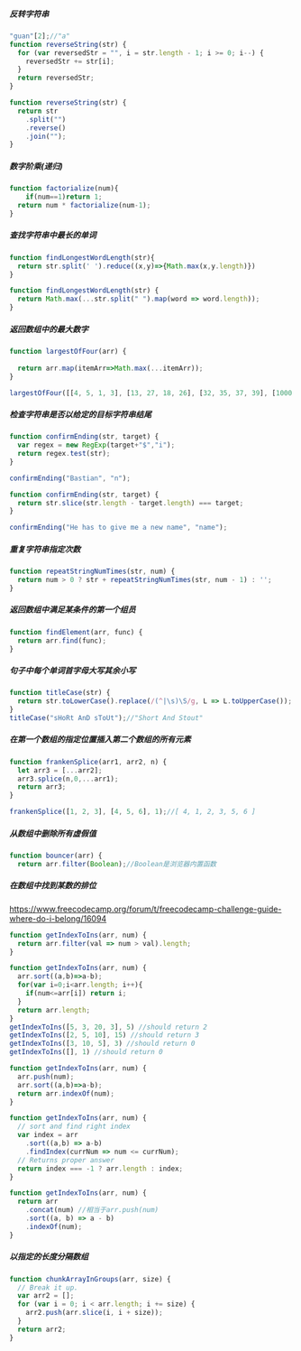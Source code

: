

##### 反转字符串

```js
"guan"[2];//"a"
function reverseString(str) {
  for (var reversedStr = "", i = str.length - 1; i >= 0; i--) {
    reversedStr += str[i];
  }
  return reversedStr;
}
```

```js
function reverseString(str) {
  return str
    .split("")
    .reverse()
    .join("");
}
```

##### 数字阶乘(递归)

```js
function factorialize(num){
	if(num==1)return 1;
  return num * factorialize(num-1);
}

```

##### 查找字符串中最长的单词

```js
function findLongestWordLength(str){
  return str.split(' ').reduce((x,y)=>{Math.max(x,y.length)})
}
```

```js
function findLongestWordLength(str) {
  return Math.max(...str.split(" ").map(word => word.length));
}
```

##### 返回数组中的最大数字

```js
function largestOfFour(arr) {
  
  return arr.map(itemArr=>Math.max(...itemArr));
}

largestOfFour([[4, 5, 1, 3], [13, 27, 18, 26], [32, 35, 37, 39], [1000, 1001, 857, 1]]);

```

##### 检查字符串是否以给定的目标字符串结尾

```js
function confirmEnding(str, target) {
  var regex = new RegExp(target+"$","i");
  return regex.test(str);
}

confirmEnding("Bastian", "n");

```

```js
function confirmEnding(str, target) {
  return str.slice(str.length - target.length) === target;
}

confirmEnding("He has to give me a new name", "name");
```

##### 重复字符串指定次数

```js
function repeatStringNumTimes(str, num) {
  return num > 0 ? str + repeatStringNumTimes(str, num - 1) : '';
}
```

##### 返回数组中满足某条件的第一个组员

```javascript
function findElement(arr, func) {
  return arr.find(func);
}
```

##### 句子中每个单词首字母大写其余小写

```js
function titleCase(str) {
  return str.toLowerCase().replace(/(^|\s)\S/g, L => L.toUpperCase());
}
titleCase("sHoRt AnD sToUt");//"Short And Stout"
```

##### 在第一个数组的指定位置插入第二个数组的所有元素

```js
function frankenSplice(arr1, arr2, n) {
  let arr3 = [...arr2];
  arr3.splice(n,0,...arr1);
  return arr3;
}

frankenSplice([1, 2, 3], [4, 5, 6], 1);//[ 4, 1, 2, 3, 5, 6 ]

```

##### 从数组中删除所有虚假值

```js
function bouncer(arr) {
  return arr.filter(Boolean);//Boolean是浏览器内置函数
```

##### 在数组中找到某数的排位

https://www.freecodecamp.org/forum/t/freecodecamp-challenge-guide-where-do-i-belong/16094

```js
function getIndexToIns(arr, num) {
  return arr.filter(val => num > val).length;
}
```

```js
function getIndexToIns(arr, num) {
  arr.sort((a,b)=>a-b);
  for(var i=0;i<arr.length; i++){
    if(num<=arr[i]) return i;  
  }
  return arr.length;
}
getIndexToIns([5, 3, 20, 3], 5) //should return 2
getIndexToIns([2, 5, 10], 15) //should return 3
getIndexToIns([3, 10, 5], 3) //should return 0
getIndexToIns([], 1) //should return 0
```

```js
function getIndexToIns(arr, num) {
  arr.push(num);
  arr.sort((a,b)=>a-b);
  return arr.indexOf(num);
}
```

```js
function getIndexToIns(arr, num) {
  // sort and find right index
  var index = arr
    .sort((a,b) => a-b)
    .findIndex(currNum => num <= currNum);
  // Returns proper answer
  return index === -1 ? arr.length : index;
}
```

```js
function getIndexToIns(arr, num) {
  return arr
    .concat(num) //相当于arr.push(num)
    .sort((a, b) => a - b)
    .indexOf(num);
}
```

##### 以指定的长度分隔数组

```javascript
function chunkArrayInGroups(arr, size) {
  // Break it up.
  var arr2 = [];
  for (var i = 0; i < arr.length; i += size) {
    arr2.push(arr.slice(i, i + size));
  }
  return arr2;
}
```